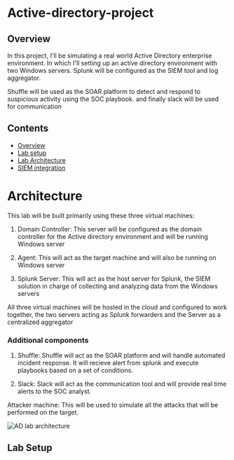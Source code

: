 # Active-directory-project
## Overview
In this project, I'll be simulating a real world Active Directory enterprise environment. In which I'll setting up an active directory environment with two Windows servers. Splunk will be configured as the SIEM tool and log aggregator.

Shuffle will be used as the SOAR platform to detect and respond to suspicious activity using the SOC playbook. and finally slack will be used for communication

## Contents 
- [Overview](#Overview)
- [Lab setup](#Lab-setup)
- [Lab Architecture](#Architecture)
- [SIEM integration](#SIEM-integration)


# Architecture
This lab will be built primarily using these three virtual machines:

1. Domain Controller:
This server will be configured as the domain controller for the Active directory environment and will be running Windows server

2. Agent:
This will act as the target machine and will also be running on Windows server

3. Splunk Server:
This will act as the host server for Splunk, the SIEM solution in charge of collecting and analyzing data from the Windows servers

All three virtual machines will be hosted in the cloud and configured to work together, the two servers acting as Splunk forwarders and the Server as a centralized aggregator

### Additional components
1. Shuffle: Shuffle  will act as the SOAR platform and will handle automated incident response. It will recieve alert from splunk and execute playbooks based on a set of conditions.

2. Slack: Slack will act as the communication tool and will provide real time alerts to the SOC analyst.

Attacker machine:
This will be used to simulate all the attacks that will be performed on the target.

![AD lab architecture](https://github.com/user-attachments/assets/31f8a90a-8fb1-4115-be75-7d7f0679e3e2)

## Lab Setup

